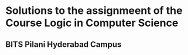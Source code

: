 # Solutions to the assignmeent of the Course Logic in Computer Science  
## BITS Pilani Hyderabad Campus
